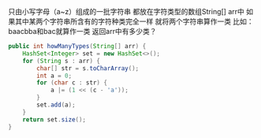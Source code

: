 只由小写字母（a~z）组成的一批字符串 都放在字符类型的数组String[] arr中 如果其中某两个字符串所含有的字符种类完全一样 就将两个字符串算作一类 比如：baacbba和bac就算作一类 返回arr中有多少类？



```java
public int howManyTypes(String[] arr) {
    HashSet<Integer> set = new HashSet<>();
    for (String s : arr) {
        char[] str = s.toCharArray();
        int a = 0;
        for (char c : str) {
            a |= (1 << (c - 'a'));
        }
        set.add(a);
    }
    return set.size();
}
```

